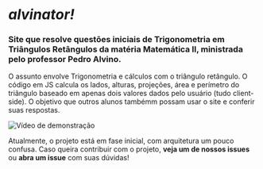 # *alvinator!*
### Site que resolve questões iniciais de Trigonometria em Triângulos Retângulos da matéria Matemática II, ministrada pelo professor Pedro Alvino.

O assunto envolve Trigonometria e cálculos com o triângulo retângulo. O código em JS calcula os lados, alturas, projeções, área e perímetro do triângulo baseado em apenas dois valores dados pelo usuário (tudo client-side). O objetivo que outros alunos tambémm possam usar o site e conferir suas respostas.

![Vídeo de demonstração](https://github.com/fabiopapaiss/alvinator/blob/master/media/alvinatorGif.gif)

Atualmente, o projeto está em fase inicial, com arquitetura um pouco confusa. Caso queira contribuir com o projeto, **veja um de nossos issues** ou **abra um issue** com suas dúvidas!
